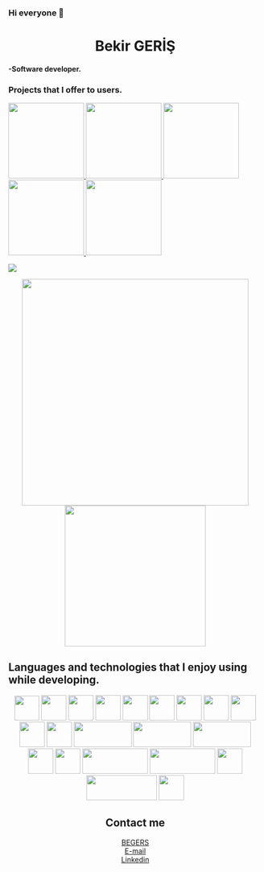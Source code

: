 ### Hi everyone 👋

<h1 align='center'>Bekir GERİŞ</h1> 
  <h4>
    -Software developer.
  </h4>
  
  <h3>Projects that I offer to users.</h3>

<a href="https://play.google.com/store/apps/details?id=com.dragon.ejderha">
<img border="0"
 src="https://play-lh.googleusercontent.com/DLNWMPZkO8jNrNaF3ebxRf_aSF1Mob9xk04_EINvOXw5tDhK0KCynF4wnyhT5RZ-8_s=s180-rw" width="150" height="150">
</a> <a href="https://play.google.com/store/apps/details?id=com.Begers.BallMathGame">
<img border="0"
 src="https://play-lh.googleusercontent.com/H8f-ozYkj8nqqoXXUaMv8wdZo3DKeIJ0F50n365yoOjlZrbqpkXEI4KVr8BQdd6MiR0=s180-rw" width="150" height="150">
</a> <a href="https://play.google.com/store/apps/details?id=com.bekbek.dotogether">
<img border="0"
 src="https://play-lh.googleusercontent.com/Tpienbg4ollZaRNaoXAk_4G47fHqxCLCBvvfAUDuegpwV74lDIrRNOmO1LQAulzv1Q=s64-rw" width="150" height="150">
</a> <a href="https://play.google.com/store/apps/details?id=com.begers.FourOperation">
<img border="0"
 src="https://play-lh.googleusercontent.com/nZM-s3j3myMpEet94ZMAFvUESL5KGwwbAdospyw1U4dWxLo9wCh-j-_COyl3gIzGveg=w240-h480-rw" width="150" height="150">
</a> <a href="https://play.google.com/store/apps/details?id=com.begers.WordGame">
<img border="0"
 src="https://play-lh.googleusercontent.com/t0K8rC2JAdudNoc0nG6oIvjO7_Q9L4nPOz1VwoOnya5cKXAELcH50b9RJ3N0YLct6WXd=w240-h480-rw" width="150" height="150">
</a>

![](https://komarev.com/ghpvc/?username=your-github-BekirGerise&color=dc143c)

<div align='center'>
<a href="https://github.com/BekirGeris"><img src="https://github-readme-stats.vercel.app/api?username=BekirGeris&show_icons=true&bg_color=0d1117&text_color=bdc3c7&title_color=f1c40f&icon_color=f1c40f&hide_border=true" width="450"/></a>   
<a href="https://github.com/BekirGeris"><img src="https://github-readme-stats.vercel.app/api/top-langs/?username=BekirGeris&bg_color=0d1117&text_color=bdc3c7&title_color=f1c40f&hide_border=true&layout=compact&langs_count=10" width="280"/></a>
</div>

  <h2>Languages and technologies that I enjoy using while developing.</h2>
  
  <div align='center'>
  <img src="https://icon-library.com/images/icon-java/icon-java-6.jpg" width="49" height="49"/>   <img src="https://res.cloudinary.com/startup-grind/image/upload/c_fill,dpr_2.0,f_auto,g_center,h_500,q_auto:good,w_500/v1/gcs/platform-data-dsc/events/kotlinandroid.jpeg" width="50" height="50"/> <img src="https://encrypted-tbn0.gstatic.com/images?q=tbn:ANd9GcTiYqt-mcZe3KLsw8U9JZ0rSn8W0S7WMN-rHg&usqp=CAU" width="50" height="50"/>  <img src="https://2.bp.blogspot.com/-tzm1twY_ENM/XlCRuI0ZkRI/AAAAAAAAOso/BmNOUANXWxwc5vwslNw3WpjrDlgs9PuwQCLcBGAsYHQ/s1600/pasted%2Bimage%2B0.png" width="50" height="50"/>   <img src="https://cdn.worldvectorlogo.com/logos/eclipse-11.svg" width="50" height="50"/>  <img src="https://i.pinimg.com/originals/ff/00/07/ff0007b52b67bbc5f86b88769e9c1b67.png" width="50" height="50"/>       <img src="https://img2.pngindir.com/20180611/pur/kisspng-microsoft-sql-server-microsoft-azure-sql-database-5b1f2919b40ab5.5565598815287687937375.jpg" width="50" height="50"/>    <img src="http://awsprocert.com/wp-content/uploads/sites/2/2021/02/Logo_pgAdmin_200x200-175x175.png" width="50" height="50"/>  <img src="https://blog.sqlauthority.com/wp-content/uploads/2008/02/ssms.png" width="50" height="50"/>  <img src="https://pbs.twimg.com/profile_images/378800000197491224/3c827c8875b77acbbaf83c73eecd0a43_400x400.png" width="50" height="50"/> <img src="https://pbs.twimg.com/profile_images/975341366665449472/pb_Hp8ci_400x400.jpg" width="50" height="50"/> <img src="https://miro.medium.com/max/600/1*nWrmfMQprcWX8qmX8H4tZg.png" width="115" height="50"/>  <img src="https://bgasparotto.com/wp-content/uploads/2017/12/spring-boot-logo.png" width="115" height="50"/> <img src="https://www.seekpng.com/png/detail/80-803597_io-is-compatible-with-all-javascript-frameworks-and.png" width="115" height="50"/> <img src="https://user-images.githubusercontent.com/4060187/61057426-4e5a4600-a3c3-11e9-9114-630743e05814.png" width="50" height="50"/> <img src="https://user-images.githubusercontent.com/806104/98771085-46d8f180-23a9-11eb-9caf-9d4c0f605749.png" width="50" height="50"/>  <img src="https://encrypted-tbn0.gstatic.com/images?q=tbn:ANd9GcScywCKKiUNInzVKNNqMkD9GIg6oYquOwczEkcwlUP9GWAPg-rn6Q5jz9If5G3Hu4UYoA4&usqp=CAU" width="130" height="50"/> <img src="https://s.appbrain.com/static/202107291604966/blob/sdk-logos/unity_ads.png" width="130" height="50"/> <img src="https://upload.wikimedia.org/wikipedia/commons/thumb/9/99/Unofficial_JavaScript_logo_2.svg/2048px-Unofficial_JavaScript_logo_2.svg.png" width="50" height="50"/>  <img src="https://alexdunndev.files.wordpress.com/2017/05/unity-logo-white.png?w=633" width="140" height="50"/> <img src="https://upload.wikimedia.org/wikipedia/commons/thumb/a/ae/Github-desktop-logo-symbol.svg/1200px-Github-desktop-logo-symbol.svg.png" width="50" height="50"/> 
 <div/> 
 
 <h2>Contact me</h2>

[BEGERS](https://play.google.com/store/apps/developer?id=Begers) </br>
[E-mail](mailto:bekir.geris@gmail.com) </br>
[Linkedin](https://www.linkedin.com/in/bekir-geri%C5%9F-52b6b5205/)
